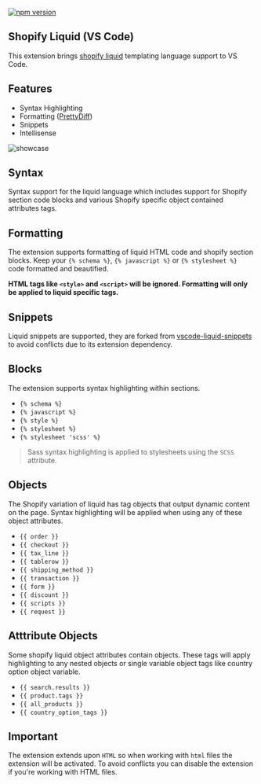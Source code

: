 [![npm version](https://img.shields.io/badge/vscode-install-blue.svg)](https://marketplace.visualstudio.com/items?itemName=sissel.shopify-liquid)

## Shopify Liquid (VS Code)

This extension brings [shopify liquid](https://shopify.github.io/liquid/) templating language support to VS Code.

## Features

- Syntax Highlighting
- Formatting ([PrettyDiff](http://prettydiff.com))
- Snippets
- Intellisense

![showcase](https://github.com/panoply/vscode-shopify-liquid/blob/master/images/showcase.gif?raw=true)

## Syntax

Syntax support for the liquid language which includes support for Shopify section code blocks and various Shopify specific object contained attributes tags.

## Formatting

The extension supports formatting of liquid HTML code and shopify section blocks. Keep your `{% schema %}`, `{% javascript %}` or `{% stylesheet %}` code formatted and beautified.

**HTML tags like `<style>` and `<script>` will be ignored. Formatting will only be applied to liquid specific tags.**

## Snippets

Liquid snippets are supported, they are forked from [vscode-liquid-snippets](https://github.com/killalau/vscode-liquid-snippets) to avoid conflicts due to its extension dependency.

## Blocks

The extension supports syntax highlighting within sections.

- `{% schema %}`
- `{% javascript %}`
- `{% style %}`
- `{% stylesheet %}`
- `{% stylesheet 'scss' %}`

> Sass syntax highlighting is applied to stylesheets using the `SCSS` attribute.

## Objects

The Shopify variation of liquid has tag objects that output dynamic content on the page. Syntax highlighting will be applied when using any of these object attributes.

- `{{ order }}`
- `{{ checkout }}`
- `{{ tax_line }}`
- `{{ tablerow }}`
- `{{ shipping_method }}`
- `{{ transaction }}`
- `{{ form }}`
- `{{ discount }}`
- `{{ scripts }}`
- `{{ request }}`

## Atttribute Objects

Some shopify liquid object attributes contain objects. These tags will apply highlighting to any nested objects or single variable object tags like country option object variable.

- `{{ search.results }}`
- `{{ product.tags }}`
- `{{ all_products }}`
- `{{ country_option_tags }}`

## Important

The extension extends upon `HTML` so when working with `html` files the extension will be activated. To avoid conflicts you can disable the extension if you're working with HTML files.
